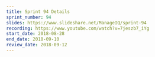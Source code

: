 ```yaml
---
title: Sprint 94 Details
sprint_number: 94
slides: https://www.slideshare.net/ManageIQ/sprint-94
recording: https://www.youtube.com/watch?v=7jeszb7_iYg
start_date: 2018-08-28
end_date: 2018-09-10
review_date: 2018-09-12
---
```

